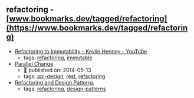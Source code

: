 refactoring - [www.bookmarks.dev/tagged/refactoring](https://www.bookmarks.dev/tagged/refactoring)
---
* [Refactoring to Immutability - Kevlin Henney - YouTube](https://www.youtube.com/watch?v=APUCMSPiNh4)
    * tags: [refactoring](../tagged/refactoring.md), [immutable](../tagged/immutable.md)
* [Parallel Change ](https://martinfowler.com/bliki/ParallelChange.html)
    * :calendar: published on: 2014-05-13
    * tags: [api-design](../tagged/api-design.md), [rest](../tagged/rest.md), [refactoring](../tagged/refactoring.md)
* [Refactoring and Design Patterns](https://refactoring.guru/)
    * tags: [refactoring](../tagged/refactoring.md), [design-patterns](../tagged/design-patterns.md)
